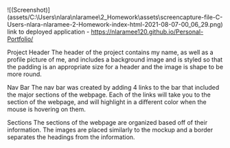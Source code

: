 ![(Screenshot)] (assets/C:\Users\nlara\nlaramee\2_Homework\assets\screencapture-file-C-Users-nlara-nlaramee-2-Homework-index-html-2021-08-07-00_06_29.png)
link to deployed application - https://nlaramee120.github.io/Personal-Portfolio/

Project Header
The header of the project contains my name, as well as a profile picture of me, and includes a background image and is styled so that the padding is an appropriate size for a header and the image is shape to be more round.

Nav Bar
The nav bar was created by adding 4 links to the bar that included the major sections of the webpage. Each of the links will take you to the section of the webpage, and will highlight in a different color when the mouse is hovering on them.

Sections
The sections of the webpage are organized based off of their information. The images are placed similarly to the mockup and a border separates the headings from the information.